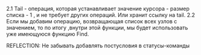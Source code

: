 2.1 Tail - операция, которая устанавливает значение курсора - размер списка - 1 , и не требует других операций. Или хранит ссылку на tail.
2.2 Если мы добавим операцию, возвращающая список всех узлов с значением, то по итогу ,внутри этой функции, мы будет использовать уже имеющуюся функцию Find.

REFLECTION:
  Не забывать добавлять постусловия в статусы-команды

